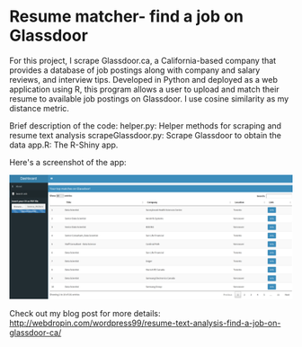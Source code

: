 # Resume matcher- find a job on Glassdoor

For this project, I scrape Glassdoor.ca, a California-based company that provides a database of job postings along with company and salary reviews, and interview tips. Developed in Python and deployed as a web application using R, this program allows a user to upload and match their resume to available job postings on Glassdoor. I use cosine similarity as my distance metric.

Brief description of the code:
helper.py: Helper methods for scraping and resume text analysis
scrapeGlassdoor.py: Scrape Glassdoor to obtain the data
app.R: The R-Shiny app.

Here's a screenshot of the app:

![R-Shiny Screenshot](Shiny_screenshot.png)

Check out my blog post for more details: http://webdropin.com/wordpress99/resume-text-analysis-find-a-job-on-glassdoor-ca/
